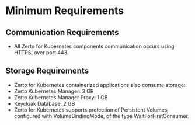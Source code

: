 # Minimum Requirements

## Communication Requirements
- All Zerto for Kubernetes components communication occurs using HTTPS, over port 443.

## Storage Requirements
-	Zerto for Kubernetes containerized applications also consume storage:
-	Zerto Kubernetes Manager: 3 GB
-	Zerto Kubernetes Manager Proxy: 1 GB
-	Keycloak Database: 2 GB
-	Zerto for Kubernetes supports protection of Persistent Volumes, configured with VolumeBindingMode, of the type WaitForFirstConsumer.
